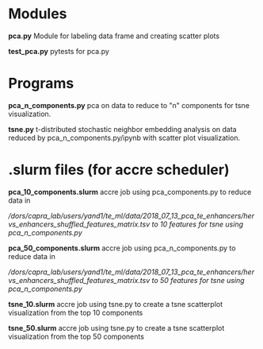# Modules
**pca.py**
Module for labeling data frame and creating scatter plots

**test_pca.py**
pytests for pca.py

# Programs
**pca_n_components.py**
pca on data to reduce to "n" components for tsne visualization. 


**tsne.py**
t-distributed stochastic neighbor embedding analysis on data reduced by pca_n_components.py/ipynb with scatter plot visualization. 


# .slurm files (for accre scheduler)
**pca_10_components.slurm**
accre job using pca_components.py to reduce data in

*/dors/capra_lab/users/yand1/te_ml/data/2018_07_13_pca_te_enhancers/hervs_enhancers_shuffled_features_matrix.tsv to 10 features for tsne using pca_n_components.py*

**pca_50_components.slurm**
accre job using pca_n_components.py to reduce data in 

*/dors/capra_lab/users/yand1/te_ml/data/2018_07_13_pca_te_enhancers/hervs_enhancers_shuffled_features_matrix.tsv to 50 features for tsne using pca_n_components.py*

**tsne_10.slurm**
accre job using tsne.py to create a tsne scatterplot visualization from the top 10 components 

**tsne_50.slurm**
accre job using tsne.py to create a tsne scatterplot visualization from the top 50 components

